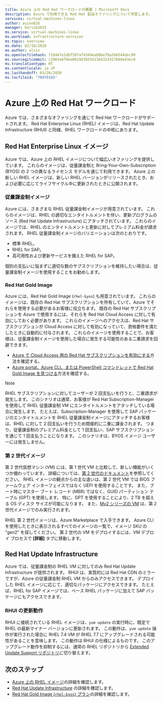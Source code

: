 ```yaml
---
title: Azure 上の Red Hat ワークロードの概要 | Microsoft Docs
description: Azure で利用できる Red Hat 製品オファリングについて学習します。
services: virtual-machines-linux
author: asinn826
manager: borisb2015
ms.service: virtual-machines-linux
ms.workload: infrastructure-services
ms.topic: overview
ms.date: 02/10/2020
ms.author: alsin
ms.openlocfilehash: 718447e1dbf597af4349eab0be78a2bb544dec90
ms.sourcegitcommit: c2065e6f0ee0919d36554116432241760de43ec8
ms.translationtype: HT
ms.contentlocale: ja-JP
ms.lasthandoff: 03/26/2020
ms.locfileid: "78970165"
---
```

# <a name="red-hat-workloads-on-azure"></a>Azure 上の Red Hat ワークロード

Azure では、さまざまなオファリングを通じて Red Hat ワークロードがサポートされます。 Red Hat Enterprise Linux (RHEL) イメージは、Red Hat Update Infrastructure (RHUI) と同様、RHEL ワークロードの中核にあります。

## <a name="red-hat-enterprise-linux-images"></a>Red Hat Enterprise Linux イメージ

Azure では、Azure 上の RHEL イメージについて幅広いオファリングを提供しています。 これらのイメージは、従量課金制と Bring-Your-Own-Subscription (BYOS) の 2 つの異なるライセンス モデルを通じて利用できます。 Azure 上の新しい RHEL イメージは、新しい RHEL バージョンがリリースされたとき、および必要に応じてライフサイクル中に更新されたときに公開されます。

### <a name="pay-as-you-go-images"></a>従量課金制イメージ

Azure には、さまざまな RHEL 従量課金制イメージが用意されています。 これらのイメージは、RHEL の適切なエンタイトルメントを伴い、更新プログラムのソース (Red Hat Update Infrastructure) にアタッチされています。 これらのイメージでは、RHEL のエンタイトルメントと更新に対してプレミアム料金が請求されます。 RHEL 従量課金制イメージのバリエーションは次のとおりです。

* 標準 RHEL。
* RHEL for SAP。
* 高可用性および更新サービスを備えた RHEL for SAP。

個別の支払いに悩まずに適切な数のサブスクリプションを維持したい場合は、従量課金制イメージを使用することをお勧めします。

### <a name="red-hat-gold-images"></a>Red Hat Gold Image

Azure には、Red Hat Gold Image (`rhel-byos`) も用意されています。 これらのイメージは、既存の Red Hat サブスクリプションを所有していて、Azure でそれらを使用する必要があるお客様に役立ちます。 既存の Red Hat サブスクリプションを Azure で使用するには、それらを Red Hat Cloud Access に対して有効にしておく必要があります。 これらのイメージへのアクセスは、Red Hat サブスクリプションが Cloud Access に対して有効になっていて、資格要件を満たしたときに自動的に付与されます。 これらのイメージを使用することで、お客様は、従量課金制イメージを使用した場合に発生する可能性のある二重請求を回避できます。
* [Azure で Cloud Access 用の Red Hat サブスクリプションを有効にする](https://access.redhat.com/documentation/en-us/red_hat_subscription_management/1/html/red_hat_cloud_access_reference_guide/con-enable-subs)方法を確認する。
* [Azure portal、Azure CLI、または PowerShell コマンドレットで Red Hat Gold Image を見つける](./byos.md)方法を確認する。

> [!NOTE]
> RHEL サブスクリプションに対してユーザーが 2 回支払いを行うと、二重請求が発生します。 このシナリオは通常、お客様が Red Hat Subscription-Manager を使用して RHEL 従量課金制 VM にエンタイトルメントをアタッチしている場合に発生します。 たとえば、Subscription-Manager を使用して SAP パッケージのエンタイトルメントを RHEL 従量課金制イメージにアタッチするお客様は、RHEL に対して 2 回支払いを行うため間接的に二重に課金されます。 つまり、従量課金制のプレミアム料金として 1 回支払い、SAP サブスクリプションを通じて 1 回支払うことになります。 このシナリオは、BYOS イメージ ユーザーには発生しません。

### <a name="generation-2-images"></a>第 2 世代イメージ

第 2 世代仮想マシン (VM) には、第 1 世代 VM と比較して、新しい機能がいくつか備わっています。 詳細については、[第 2 世代のドキュメント](https://docs.microsoft.com/azure/virtual-machines/linux/generation-2)を参照してください。 RHEL イメージの観点からの主な違いは、第 2 世代 VM では BIOS ファームウェア インターフェイスではなく UEFI を使用することです。 また、ブート時にマスター ブート レコード (MBR) ではなく、GUID パーティション テーブル (GPT) を使用します。 特に、GPT を使用することにより、2 TB を超える OS ディスク サイズが可能になります。 また、[Mv2 シリーズの VM](../../mv2-series.md) は、第 2 世代イメージでのみ実行されます。

RHEL 第 2 世代イメージは、Azure Marketplace で入手できます。 Azure CLI を使用したときに表示されるすべてのイメージの一覧で、イメージ SKU の "gen2" を探してください。 第 2 世代の VM をデプロイするには、VM デプロイ プロセスで **[詳細]** タブに移動します。

## <a name="red-hat-update-infrastructure"></a>Red Hat Update Infrastructure

Azure では、従量課金制の RHEL VM に対してのみ Red Hat Update Infrastructure が提供されます。 RHUI は、実質的には Red Hat CDN のミラーですが、Azure の従量課金制 RHEL VM からのみアクセスできます。 デプロイした RHEL イメージに応じて、適切なパッケージにアクセスできます。 たとえば、RHEL for SAP イメージでは、ベース RHEL パッケージに加えて SAP パッケージにもアクセスできます。

### <a name="rhui-update-behavior"></a>RHUI の更新動作

RHUI に接続されている RHEL イメージは、`yum update` の実行時に、既定で RHEL の最新マイナー バージョンに更新されます。 この動作は、`yum update` 操作が実行された場合に RHEL 7.4 VM が RHEL 7.7 にアップグレードされる可能性があることを意味します。 この動作は RHUI の仕様によるものです。 このアップグレード動作を抑制するには、通常の RHEL リポジトリから [Extended Update Support リポジトリ](./redhat-rhui.md#rhel-eus-and-version-locking-rhel-vms)に切り替えます。

## <a name="next-steps"></a>次のステップ

* [Azure 上の RHEL イメージ](./redhat-images.md)の詳細を確認します。
* [Red Hat Update Infrastructure](./redhat-rhui.md) の詳細を確認します。
* [Red Hat Gold Image (`rhel-byos`) プラン](./byos.md)の詳細を確認します。
